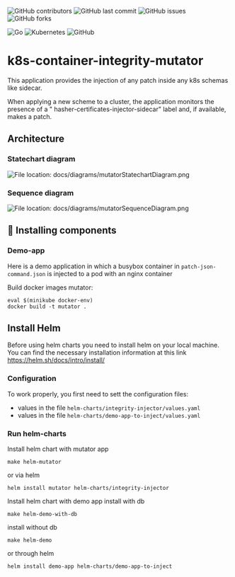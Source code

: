 ![GitHub contributors](https://img.shields.io/github/contributors/ScienceSoft-Inc/k8s-container-integrity-mutator)
![GitHub last commit](https://img.shields.io/github/last-commit/ScienceSoft-Inc/k8s-container-integrity-mutator)
![GitHub issues](https://img.shields.io/github/issues/ScienceSoft-Inc/k8s-container-integrity-mutator)
![GitHub forks](https://img.shields.io/github/forks/ScienceSoft-Inc/k8s-container-integrity-mutator)

![Go](https://img.shields.io/badge/go-%2300ADD8.svg?style=for-the-badge&logo=go&logoColor=white)
![Kubernetes](https://img.shields.io/badge/kubernetes-%23326ce5.svg?style=for-the-badge&logo=kubernetes&logoColor=white)
![GitHub](https://img.shields.io/badge/github-%23121011.svg?style=for-the-badge&logo=github&logoColor=white)

# k8s-container-integrity-mutator

This application provides the injection of any patch inside any k8s schemas like sidecar.

When applying a new scheme to a cluster, the application monitors the presence of a "
hasher-certificates-injector-sidecar" label and, if available, makes a patch.

## Architecture

### Statechart diagram

![File location: docs/diagrams/mutatorStatechartDiagram.png](/docs/diagrams/mutatorStatechartDiagram.png?raw=true "Statechart diagram")

### Sequence diagram

![File location: docs/diagrams/mutatorSequenceDiagram.png](/docs/diagrams/mutatorSequenceDiagram.png?raw=true "Sequence diagram")

## :hammer: Installing components

### Demo-app

Here is a demo application in which a busybox container in `patch-json-command.json` is injected to a pod with an nginx
container

Build docker images mutator:

```
eval $(minikube docker-env)
docker build -t mutator .
```

## Install Helm

Before using helm charts you need to install helm on your local machine.  
You can find the necessary installation information at this link https://helm.sh/docs/intro/install/

### Configuration

To work properly, you first need to sett the configuration files:

+ values in the file `helm-charts/integrity-injector/values.yaml`
+ values in the file `helm-charts/demo-app-to-inject/values.yaml`

### Run helm-charts

Install helm chart with mutator app

```
make helm-mutator
```

or via helm

```
helm install mutator helm-charts/integrity-injector
```

Install helm chart with demo app
install with db

```
make helm-demo-with-db
```

install without db

```
make helm-demo
```

or through helm

```
helm install demo-app helm-charts/demo-app-to-inject
```
